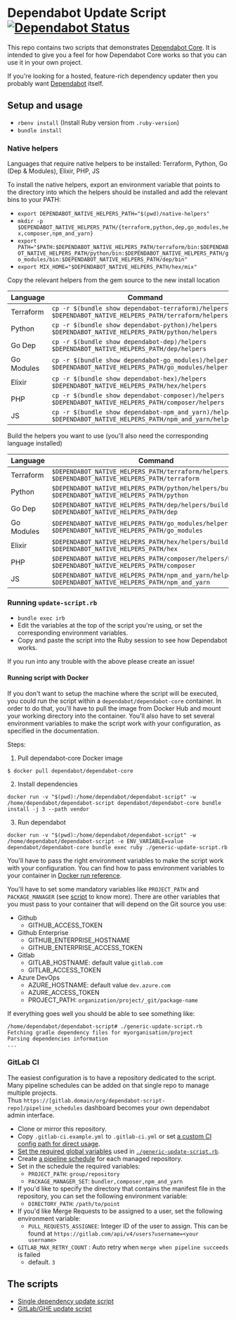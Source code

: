 # Dependabot Update Script [![Dependabot Status](https://api.dependabot.com/badges/status?host=github&identifier=131328855)](https://dependabot.com)

This repo contains two scripts that demonstrates
[Dependabot Core][dependabot-core]. It is intended to give you a feel for how
Dependabot Core works so that you can use it in your own project.

If you're looking for a hosted, feature-rich dependency updater then you
probably want [Dependabot][dependabot] itself.

## Setup and usage

* `rbenv install` (Install Ruby version from `.ruby-version`)
* `bundle install`

### Native helpers

Languages that require native helpers to be installed: Terraform, Python, Go (Dep & Modules), Elixir, PHP, JS

To install the native helpers, export an environment variable that points to the
directory into which the helpers should be installed and add the relevant bins
to your PATH:

* `export DEPENDABOT_NATIVE_HELPERS_PATH="$(pwd)/native-helpers"`
* `mkdir -p $DEPENDABOT_NATIVE_HELPERS_PATH/{terraform,python,dep,go_modules,hex,composer,npm_and_yarn}`
* `export PATH="$PATH:$DEPENDABOT_NATIVE_HELPERS_PATH/terraform/bin:$DEPENDABOT_NATIVE_HELPERS_PATH/python/bin:$DEPENDABOT_NATIVE_HELPERS_PATH/go_modules/bin:$DEPENDABOT_NATIVE_HELPERS_PATH/dep/bin"`
* `export MIX_HOME="$DEPENDABOT_NATIVE_HELPERS_PATH/hex/mix"`

Copy the relevant helpers from the gem source to the new install location

| Language   | Command                                                                                                  |
| ---------- | -------------------------------------------------------------------------------------------------------- |
| Terraform  | `cp -r $(bundle show dependabot-terraform)/helpers $DEPENDABOT_NATIVE_HELPERS_PATH/terraform/helpers`       |
| Python     | `cp -r $(bundle show dependabot-python)/helpers $DEPENDABOT_NATIVE_HELPERS_PATH/python/helpers`             |
| Go Dep     | `cp -r $(bundle show dependabot-dep)/helpers $DEPENDABOT_NATIVE_HELPERS_PATH/dep/helpers`                   |
| Go Modules | `cp -r $(bundle show dependabot-go_modules)/helpers $DEPENDABOT_NATIVE_HELPERS_PATH/go_modules/helpers`     |
| Elixir     | `cp -r $(bundle show dependabot-hex)/helpers $DEPENDABOT_NATIVE_HELPERS_PATH/hex/helpers`                   |
| PHP        | `cp -r $(bundle show dependabot-composer)/helpers $DEPENDABOT_NATIVE_HELPERS_PATH/composer/helpers`         |
| JS         | `cp -r $(bundle show dependabot-npm_and_yarn)/helpers $DEPENDABOT_NATIVE_HELPERS_PATH/npm_and_yarn/helpers` |

Build the helpers you want to use (you'll also need the corresponding language installed)

| Language   | Command                                                                                                   |
| ---------- | --------------------------------------------------------------------------------------------------------- |
| Terraform  | `$DEPENDABOT_NATIVE_HELPERS_PATH/terraform/helpers/build $DEPENDABOT_NATIVE_HELPERS_PATH/terraform`       |
| Python     | `$DEPENDABOT_NATIVE_HELPERS_PATH/python/helpers/build $DEPENDABOT_NATIVE_HELPERS_PATH/python`             |
| Go Dep     | `$DEPENDABOT_NATIVE_HELPERS_PATH/dep/helpers/build $DEPENDABOT_NATIVE_HELPERS_PATH/dep`                   |
| Go Modules | `$DEPENDABOT_NATIVE_HELPERS_PATH/go_modules/helpers/build $DEPENDABOT_NATIVE_HELPERS_PATH/go_modules`     |
| Elixir     | `$DEPENDABOT_NATIVE_HELPERS_PATH/hex/helpers/build $DEPENDABOT_NATIVE_HELPERS_PATH/hex`                   |
| PHP        | `$DEPENDABOT_NATIVE_HELPERS_PATH/composer/helpers/build $DEPENDABOT_NATIVE_HELPERS_PATH/composer`         |
| JS         | `$DEPENDABOT_NATIVE_HELPERS_PATH/npm_and_yarn/helpers/build $DEPENDABOT_NATIVE_HELPERS_PATH/npm_and_yarn` |

### Running `update-script.rb`

* `bundle exec irb`
* Edit the variables at the top of the script you're using, or set the corresponding environment variables.
* Copy and paste the script into the Ruby session to see how Dependabot works.

If you run into any trouble with the above please create an issue!

#### Running script with Docker

If you don't want to setup the machine where the script will be executed, you could run the script within
a `dependabot/dependabot-core` container.
In order to do that, you'll have to pull the image from Docker Hub and mount your working directory into the container.
You'll also have to set several environment variables to make the script work with your configuration, 
as specified in the documentation.

Steps:

1. Pull dependabot-core Docker image

```shell
$ docker pull dependabot/dependabot-core
```

2. Install dependencies

```shell
docker run -v "$(pwd):/home/dependabot/dependabot-script" -w /home/dependabot/dependabot-script dependabot/dependabot-core bundle install -j 3 --path vendor
```

3. Run dependabot

```shell
docker run -v "$(pwd):/home/dependabot/dependabot-script" -w /home/dependabot/dependabot-script -e ENV_VARIABLE=value dependabot/dependabot-core bundle exec ruby ./generic-update-script.rb
```

You'll have to pass the right environment variables to make the script work with your configuration. You can find how to pass environment variables to your container in [Docker run reference](https://docs.docker.com/engine/reference/run/#env-environment-variables).

You'll have to set some mandatory variables like `PROJECT_PATH` and `PACKAGE_MANAGER` (see [script](https://github.com/dependabot/dependabot-script/blob/master/generic-update-script.rb) to know more).
There are other variables that you must pass to your container that will depend on the Git source you use:

* Github
    * GITHUB_ACCESS_TOKEN
* Github Enterprise
    * GITHUB_ENTERPRISE_HOSTNAME
    * GITHUB_ENTERPRISE_ACCESS_TOKEN
* Gitlab
    * GITLAB_HOSTNAME: default value `gitlab.com`
    * GITLAB_ACCESS_TOKEN
* Azure DevOps
    * AZURE_HOSTNAME: default value `dev.azure.com`
    * AZURE_ACCESS_TOKEN
    * PROJECT_PATH: `organization/project/_git/package-name`


If everything goes well you should be able to see something like:

```shell
/home/dependabot/dependabot-script# ./generic-update-script.rb
Fetching gradle dependency files for myorganisation/project
Parsing dependencies information
...
```

### GitLab CI

The easiest configuration is to have a repository dedicated to the script.
Many pipeline schedules can be added on that single repo to manage multiple projects.  
Thus `https://[gitlab.domain/org/dependabot-script-repo]/pipeline_schedules` dashboard becomes your own dependabot admin interface.

* Clone or mirror this repository.
* Copy `.gitlab-ci.example.yml` to `.gitlab-ci.yml` or set [a custom CI config path for direct usage](https://docs.gitlab.com/ee/user/project/pipelines/settings.html#custom-ci-config-path).
* [Set the required global variables](https://docs.gitlab.com/ee/ci/variables/#variables) used in [`./generic-update-script.rb`][generic-script].
* Create [a pipeline schedule](https://docs.gitlab.com/ee/user/project/pipelines/schedules.html) for each managed repository.
* Set in the schedule the required variables:
  * `PROJECT_PATH`: `group/repository`
  * `PACKAGE_MANAGER_SET`: `bundler,composer,npm_and_yarn`
* If you'd like to specify the directory that contains the manifest file in the repository, you can set the following environment variable:
  * `DIRECTORY_PATH`: `/path/to/point`
* If you'd like Merge Requests to be assigned to a user, set the following environment variable:
  * `PULL_REQUESTS_ASSIGNEE`: Integer ID of the user to assign. This can be found at `https://gitlab.com/api/v4/users?username=<your username>`
* `GITLAB_MAX_RETRY_COUNT` : Auto retry when `merge when pipeline succeeds` is failed
  * default. `3`

## The scripts

* [Single dependency update script][github-script]
* [GitLab/GHE update script][generic-script]

[github-script]: update-script.rb
[generic-script]: generic-update-script.rb
[dependabot-core]: https://github.com/dependabot/dependabot-core
[dependabot]: https://dependabot.com
